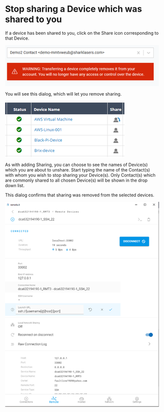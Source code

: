 # Stop sharing a Device which was shared to you

If a device has been shared to you, click on the Share icon corresponding to that Device.  

![](../../.gitbook/assets/image%20%2880%29.png)

You will see this dialog, which will let you remove sharing.

![](../../.gitbook/assets/image%20%28258%29.png)

As with adding Sharing, you can choose to see the names of Device\(s\) which you are about to unshare.  Start typing the name of the Contact\(s\) with whom you wish to stop sharing your Device\(s\).  Only Contact\(s\) which are commonly shared to all chosen Device\(s\) will be shown in the drop down list.

This dialog confirms that sharing was removed from the selected devices.

![](../../.gitbook/assets/image%20%28364%29.png)

